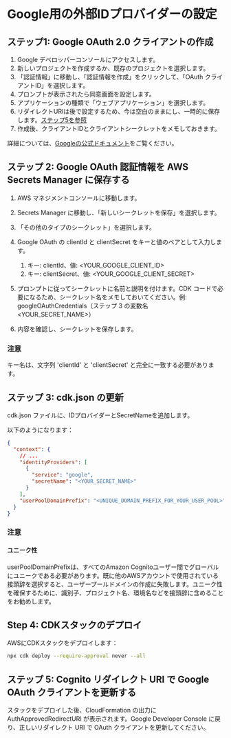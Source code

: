 # Google用の外部IDプロバイダーの設定

## ステップ1: Google OAuth 2.0 クライアントの作成

1. Google デベロッパーコンソールにアクセスします。
2. 新しいプロジェクトを作成するか、既存のプロジェクトを選択します。
3. 「認証情報」に移動し、「認証情報を作成」をクリックして、「OAuth クライアントID」を選択します。
4. プロンプトが表示されたら同意画面を設定します。
5. アプリケーションの種類で「ウェブアプリケーション」を選択します。
6. リダイレクトURIは後で設定するため、今は空白のままにし、一時的に保存します。[ステップ5を参照](#step-5-update-google-oauth-client-with-cognito-redirect-uris)
7. 作成後、クライアントIDとクライアントシークレットをメモしておきます。

詳細については、[Googleの公式ドキュメント](https://support.google.com/cloud/answer/6158849?hl=en)をご覧ください。

## ステップ 2: Google OAuth 認証情報を AWS Secrets Manager に保存する

1. AWS マネジメントコンソールに移動します。
2. Secrets Manager に移動し、「新しいシークレットを保存」を選択します。
3. 「その他のタイプのシークレット」を選択します。
4. Google OAuth の clientId と clientSecret をキーと値のペアとして入力します。

   1. キー: clientId、値: <YOUR_GOOGLE_CLIENT_ID>
   2. キー: clientSecret、値: <YOUR_GOOGLE_CLIENT_SECRET>

5. プロンプトに従ってシークレットに名前と説明を付けます。CDK コードで必要になるため、シークレット名をメモしておいてください。例: googleOAuthCredentials（ステップ 3 の変数名 <YOUR_SECRET_NAME>）
6. 内容を確認し、シークレットを保存します。

### 注意

キー名は、文字列 'clientId' と 'clientSecret' と完全に一致する必要があります。

## ステップ 3: cdk.json の更新

cdk.json ファイルに、IDプロバイダーとSecretNameを追加します。

以下のようになります：

```json
{
  "context": {
    // ...
    "identityProviders": [
      {
        "service": "google",
        "secretName": "<YOUR_SECRET_NAME>"
      }
    ],
    "userPoolDomainPrefix": "<UNIQUE_DOMAIN_PREFIX_FOR_YOUR_USER_POOL>"
  }
}
```

### 注意

#### ユニーク性

userPoolDomainPrefixは、すべてのAmazon Cognitoユーザー間でグローバルにユニークである必要があります。既に他のAWSアカウントで使用されている接頭辞を選択すると、ユーザープールドメインの作成に失敗します。ユニーク性を確保するために、識別子、プロジェクト名、環境名などを接頭辞に含めることをお勧めします。

## Step 4: CDKスタックのデプロイ

AWSにCDKスタックをデプロイします：

```sh
npx cdk deploy --require-approval never --all
```

## ステップ 5: Cognito リダイレクト URI で Google OAuth クライアントを更新する

スタックをデプロイした後、CloudFormation の出力に AuthApprovedRedirectURI が表示されます。Google Developer Console に戻り、正しいリダイレクト URI で OAuth クライアントを更新してください。
